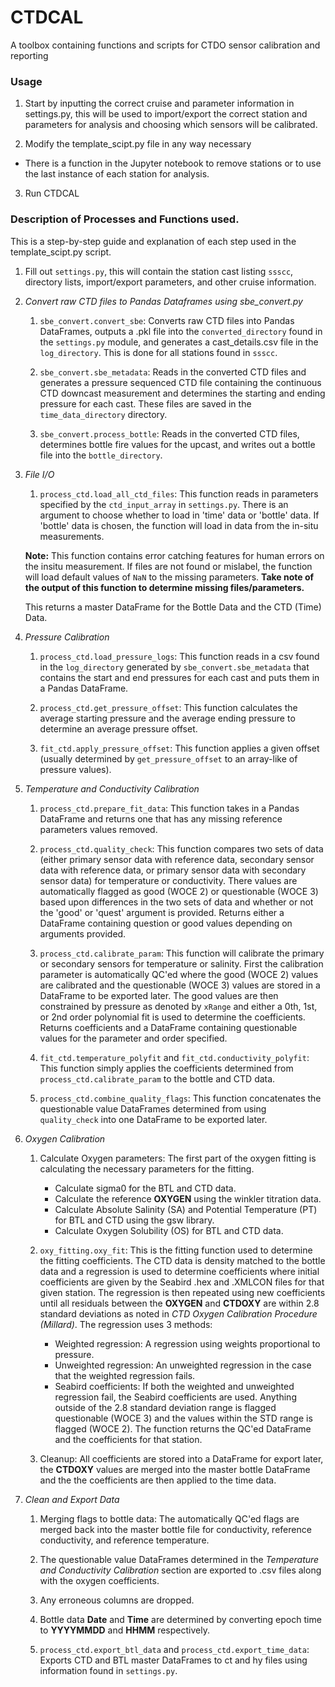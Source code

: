 # CTDCAL

A toolbox containing functions and scripts for CTDO sensor calibration and reporting

### Usage

1. Start by inputting the correct cruise and parameter information in settings.py,
this will be used to import/export the correct station and parameters for analysis and choosing which sensors will be calibrated.

2. Modify the template_scipt.py file in any way necessary
  * There is a function in the Jupyter notebook to remove stations or to use the last instance of each station for analysis.

3. Run CTDCAL

### Description of Processes and Functions used.

This is a step-by-step guide and explanation of each step used in the template_scipt.py script.

1. Fill out `settings.py`, this will contain the station cast listing `ssscc`, directory lists, import/export parameters, and other cruise information.

2. *Convert raw CTD files to Pandas Dataframes using sbe_convert.py*

   1. `sbe_convert.convert_sbe`: Converts raw CTD files into Pandas DataFrames, outputs a .pkl file into the `converted_directory` found in the `settings.py` module, and generates a cast_details.csv file in the `log_directory`. This is done for all stations found in `ssscc`.

   2. `sbe_convert.sbe_metadata`: Reads in the converted CTD files and generates a pressure sequenced CTD file containing the continuous CTD downcast measurement and determines the starting and ending pressure for each cast. These files are saved in the `time_data_directory` directory.

   3. `sbe_convert.process_bottle`: Reads in the converted CTD files, determines bottle fire values for the upcast, and writes out a bottle file into the `bottle_directory`.

3. *File I/O*

   1. `process_ctd.load_all_ctd_files`: This function reads in parameters specified by the `ctd_input_array` in `settings.py`. There is an argument to choose whether to load in 'time' data or 'bottle' data. If 'bottle' data is chosen, the function will load in data from the in-situ measurements.

    **Note:** This function contains error catching features for human errors on the insitu measurement. If files are not found or mislabel, the function will load default values of `NaN` to the missing parameters. **Take note of the output of this function to determine missing files/parameters.**

    This returns a master DataFrame for the Bottle Data and the CTD (Time) Data.

4. *Pressure Calibration*

   1. `process_ctd.load_pressure_logs`: This function reads in a csv found in the `log_directory` generated by `sbe_convert.sbe_metadata` that contains the start and end pressures for each cast and puts them in a Pandas DataFrame.

   2. `process_ctd.get_pressure_offset`: This function calculates the average starting pressure and the average ending pressure to determine an average pressure offset.

   3. `fit_ctd.apply_pressure_offset`: This function applies a given offset (usually determined by `get_pressure_offset` to an array-like of pressure values).

5. *Temperature and Conductivity Calibration*

   1. `process_ctd.prepare_fit_data`: This function takes in a Pandas DataFrame and returns one that has any missing reference parameters values removed.

   2. `process_ctd.quality_check`: This function compares two sets of data (either primary sensor data with reference data, secondary sensor data with reference data, or primary sensor data with secondary sensor data) for temperature or conductivity. There values are automatically flagged as good (WOCE 2) or questionable (WOCE 3) based upon differences in the two sets of data and whether or not the 'good' or 'quest' argument is provided. Returns either a DataFrame containing question or good values depending on arguments provided.

   3. `process_ctd.calibrate_param`: This function will calibrate the primary or secondary sensors for temperature or salinity. First the calibration parameter is automatically QC'ed where the good (WOCE 2) values are calibrated and the questionable (WOCE 3) values are stored in a DataFrame to be exported later. The good values are then constrained by pressure as denoted by `xRange` and either a 0th, 1st, or 2nd order polynomial fit is used to determine the coefficients. Returns coefficients and a DataFrame containing questionable values for the parameter and order specified.

   4. `fit_ctd.temperature_polyfit` and `fit_ctd.conductivity_polyfit`: This function simply applies the coefficients determined from `process_ctd.calibrate_param` to the bottle and CTD data.

   5. `process_ctd.combine_quality_flags`: This function concatenates the questionable value DataFrames determined from using `quality_check` into one DataFrame to be exported later.

6. *Oxygen Calibration*

   1. Calculate Oxygen parameters: The first part of the oxygen fitting is calculating the necessary parameters for the fitting.
       * Calculate sigma0 for the BTL and CTD data.
       * Calculate the reference **OXYGEN** using the winkler titration data.
       * Calculate Absolute Salinity (SA) and Potential Temperature (PT) for BTL and CTD  using the gsw library.
       * Calculate Oxygen Solubility (OS) for BTL and CTD data.

   2. `oxy_fitting.oxy_fit`: This is the fitting function used to determine the fitting coefficients. The CTD data is density matched to the bottle data and a regression is used to determine coefficients where initial coefficients are given by the Seabird .hex and .XMLCON files for that given station. The regression is then repeated using new coefficients until all residuals between the **OXYGEN** and **CTDOXY** are within 2.8 standard deviations as noted in *CTD Oxygen Calibration Procedure (Millard)*. The regression uses 3 methods:
       * Weighted regression: A regression using weights proportional to pressure.
       * Unweighted regression: An unweighted regression in the case that the weighted regression fails.
       * Seabird coefficients: If both the weighted and unweighted regression fail, the Seabird coefficients are used.
  Anything outside of the 2.8 standard deviation range is flagged questionable (WOCE 3) and the values within the STD range is flagged (WOCE 2).
  The function returns the QC'ed DataFrame and the coefficients for that station.

   3. Cleanup: All coefficients are stored into a DataFrame for export later, the **CTDOXY** values are merged into the master bottle DataFrame and the the coefficients are then applied to the time data.

7. *Clean and Export Data*

   1. Merging flags to bottle data: The automatically QC'ed flags are merged back into the master bottle file for conductivity, reference conductivity, and reference temperature.

   2. The questionable value DataFrames determined in the *Temperature and Conductivity Calibration* section are exported to .csv files along with the oxygen coefficients.

   3. Any erroneous columns are dropped.

   4. Bottle data **Date** and **Time** are determined by converting epoch time to **YYYYMMDD** and **HHMM** respectively.

   5. `process_ctd.export_btl_data` and `process_ctd.export_time_data`: Exports CTD and BTL master DataFrames to ct and hy files using information found in `settings.py`.
